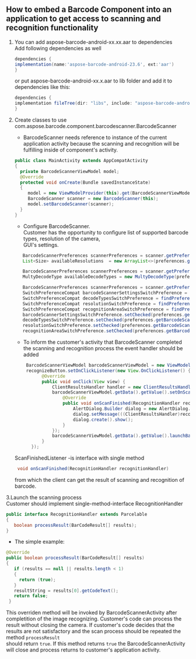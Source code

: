 ## How to embed a Barcode Component into an application to get access to scanning and recognition functionality

1. You can add aspose-barcode-android-xx.xx.aar to dependencies   
   Add following dependencies as well  
   ```groovy
   dependencies {
   implementation(name:'aspose-barcode-android-23.6', ext:'aar')
   }
   ```
   or put aspose-barcode-android-xx.x.aar to lib folder and add it to dependencies like this:
   ```groovy
   dependencies {
   implementation fileTree(dir: "libs", include: "aspose-barcode-android-23.6.aar")
   }
   ```
2. Create classes to use com.aspose.barcode.component.barcodescanner.BarcodeScanner  
    
   - BarcodeScanner needs reference to instance of the current application activity because
       the scanning and recognition will be fulfilling inside of component's activity.
    ```java
    public class MainActivity extends AppCompatActivity
    {
      private BarcodeScannerViewModel model;
      @Override
      protected void onCreate(Bundle savedInstanceState)
      {
         model = new ViewModelProvider(this).get(BarcodeScannerViewModel.class);
         BarcodeScanner scanner = new BarcodeScanner(this);
         model.setBarcodeScanner(scanner);
      }
    }
    ```
    - Configure BarcodeScanner.    
       Customer has the opportunity to configure list of supported barcode types, resolution of the camera,  
       GUI's settings.
   ```java
      BarcodeScannerPreferences scannerPreferences = scanner.getPreferences();
      List<Size> availableResolutions  = new ArrayList<>(preferences.getBarcodeScannerResolution().getAvailableResolutions());
   ```
   ```java
      BarcodeScannerPreferences scannerPreferences = scanner.getPreferences();
      MultyDecodeType availableDecodeTypes = new MultyDecodeType(preferences.getBarcodeScannerDecodeType().getAvailableDecodeTypes()); 
   ```

   ```java   
      BarcodeScannerPreferences scannerPreferences = scanner.getPreferences();
      SwitchPreferenceCompat barcodeScannerSettingsSwitchPreference = findPreference("switchVisibilityBarcodeScanner");
      SwitchPreferenceCompat decodeTypesSwitchPreference = findPreference("switchVisibilityDecodeTypes");
      SwitchPreferenceCompat resolutionSwitchPreference = findPreference("switchVisibilityResolutions");
      SwitchPreferenceCompat recognitionAreaSwitchPreference = findPreference("switchVisibilityRecognitionArea");
      barcodeScannerSettingsSwitchPreference.setChecked(preferences.getBarcodeScannerGUIParameters().isVisibleScannerSettings());
      decodeTypesSwitchPreference.setChecked(preferences.getBarcodeScannerGUIParameters().isVisibleChooseBarcodeType());
      resolutionSwitchPreference.setChecked(preferences.getBarcodeScannerGUIParameters().isVisibleChooseResolution());
      recognitionAreaSwitchPreference.setChecked(preferences.getBarcodeScannerGUIParameters().isVisibleRecognitionArea());
   ```

   - To inform the customer's activity that BarcodeScanner completed the scanning and recognition process the event
   handler should be added
     ```java
      BarcodeScannerViewModel barcodeScannerViewModel = new ViewModelProvider(requireActivity()).get(BarcodeScannerViewModel.class);
      recognizeButton.setOnClickListener(new View.OnClickListener() {
            @Override
            public void onClick(View view) {
                ClientResultsHandler handler = new ClientResultsHandler();
                barcodeScannerViewModel.getData().getValue().setOnScanFinishedListener(new ScanFinishedListener() {
                    @Override
                    public void onScanFinished(RecognitionHandler recognitionHandler) {
                        AlertDialog.Builder dialog = new AlertDialog.Builder(requireContext());
                        dialog.setMessage(((ClientResultsHandler)recognitionHandler).resultString);
                        dialog.create().show();
                    }
                });
                barcodeScannerViewModel.getData().getValue().launchBarcodeScanner(handler);
            }
        });
     ```

   ScanFinishedListener -is interface with single method
     ```java
      void onScanFinished(RecognitionHandler recognitionHandler)
     ```
   from which the client can get the result of scanning and recognition of barcode.

3.Launch the scanning process     
   Customer should implement single-method-interface RecognitionHandler
   ```java
   public interface RecognitionHandler extends Parcelable
   {
      boolean processResult(BarCodeResult[] results);
   }
   ```

   - The simple example:
   ```java
   @Override
   public boolean processResult(BarCodeResult[] results)
   {
      if (results == null || results.length < 1)
      {
        return (true);
      }
      resultString = results[0].getCodeText();
      return false;
    }
   ```
   This overriden method will be invoked by BarcodeScannerActivity after completition of the image recognizing.
   Customer's code can process the result without closing the camera.
   If customer's code decides that the results are not satisfactory and the scan process 
   should be repeated the method ```processResult```  
   should return ```true```.
   If this method returns ```true``` the BarcodeScannerActivity will close and process returns to customer's application activity.   
    
   

